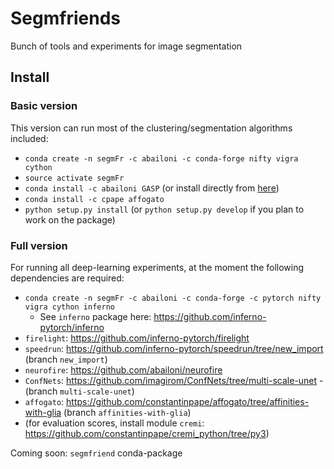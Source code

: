# Segmfriends
Bunch of tools and experiments for image segmentation


## Install
### Basic version
This version can run most of the clustering/segmentation algorithms included:

- `conda create -n segmFr -c abailoni -c conda-forge nifty vigra cython`
- `source activate segmFr`
- `conda install -c abailoni GASP` (or install directly from [here](https://github.com/abailoni/GASP))
- `conda install -c cpape affogato`
- `python setup.py install` (or `python setup.py develop` if you plan to work on the package)

### Full version
For running all deep-learning experiments, at the moment the following dependencies are required:
- `conda create -n segmFr -c abailoni -c conda-forge -c pytorch nifty vigra cython inferno`
    - See `inferno` package here: https://github.com/inferno-pytorch/inferno
- `firelight`: https://github.com/inferno-pytorch/firelight
- `speedrun`: https://github.com/inferno-pytorch/speedrun/tree/new_import (branch `new_import`)
- `neurofire`: https://github.com/abailoni/neurofire
- `ConfNets`: https://github.com/imagirom/ConfNets/tree/multi-scale-unet - (branch `multi-scale-unet`)
- `affogato`: https://github.com/constantinpape/affogato/tree/affinities-with-glia (branch `affinities-with-glia`)
- (for evaluation scores, install module `cremi`: https://github.com/constantinpape/cremi_python/tree/py3)

Coming soon: `segmfriend` conda-package
